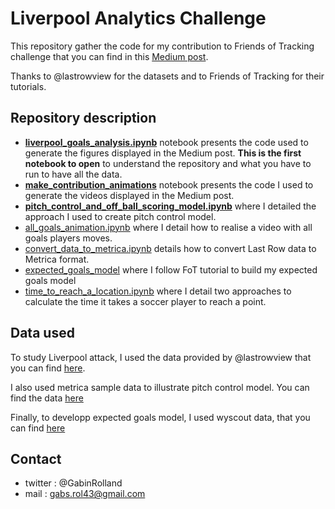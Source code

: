 # Liverpool Analytics Challenge

This repository gather the code for my contribution to Friends of Tracking challenge that you can find in this [Medium post](https://medium.com/@gabs.rol43/analysing-liverpool-attack-e6d32c6c9a57).

Thanks to @lastrowview for the datasets and to Friends of Tracking for their tutorials. 

## Repository description

* [**liverpool_goals_analysis.ipynb**](https://github.com/Gabsrol/liverpool_analytics_challenge/blob/master/liverpool_goals_analysis.ipynb) notebook presents the code used to generate the figures displayed in the Medium post. **This is the first notebook to open** to understand the repository and what you have to run to have all the data.
* [**make_contribution_animations**](https://github.com/Gabsrol/liverpool_analytics_challenge/blob/master/make_animations.ipynb) notebook presents the code I used to generate the videos displayed in the Medium post.
* [**pitch_control_and_off_ball_scoring_model.ipynb**](https://github.com/Gabsrol/liverpool_analytics_challenge/blob/master/pitch_control_and_off_ball_scoring_model.ipynb) where I detailed the approach I used to create pitch control model.
* [all_goals_animation.ipynb](https://github.com/Gabsrol/liverpool_analytics_challenge/blob/master/all_goals_animation.ipynb) where I detail how to realise a video with all goals players moves.
* [convert_data_to_metrica.ipynb](https://github.com/Gabsrol/liverpool_analytics_challenge/blob/master/convert_data_to_metrica.ipynb) details how to convert Last Row data to Metrica format.
* [expected_goals_model](https://github.com/Gabsrol/liverpool_analytics_challenge/blob/master/expected_goals_model.ipynb) where I follow FoT tutorial to build my expected goals model
* [time_to_reach_a_location.ipynb](https://github.com/Gabsrol/liverpool_analytics_challenge/blob/master/time_to_reach_a_location.ipynb) where I detail two approaches to calculate the time it takes a soccer player to reach a point.

## Data used

To study Liverpool attack, I used the data provided by @lastrowview that you can find  [here](https://github.com/Friends-of-Tracking-Data-FoTD/Last-Row).

I also used metrica sample data to illustrate pitch control model. You can find the data [here](https://github.com/Gabsrol/liverpool_analytics_challenge/blob/master/convert_data_to_metrica.ipynb)

Finally, to developp expected goals model, I used wyscout data, that you can find [here](https://figshare.com/collections/Soccer_match_event_dataset/4415000/2)

## Contact
* twitter : @GabinRolland
* mail : gabs.rol43@gmail.com
